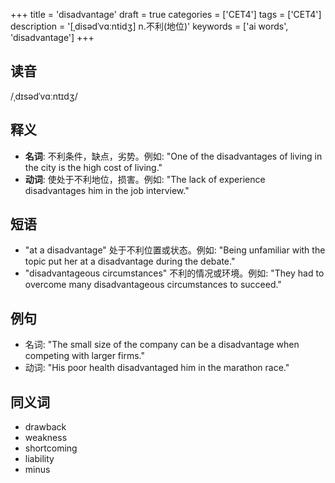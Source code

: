 +++
title = 'disadvantage'
draft = true
categories = ['CET4']
tags = ['CET4']
description = '[ˌdisədˈvɑːntidʒ] n.不利(地位)'
keywords = ['ai words', 'disadvantage']
+++

## 读音
/ˌdɪsədˈvɑːntɪdʒ/

## 释义
- **名词**: 不利条件，缺点，劣势。例如: "One of the disadvantages of living in the city is the high cost of living."
- **动词**: 使处于不利地位，损害。例如: "The lack of experience disadvantages him in the job interview."

## 短语
- "at a disadvantage" 处于不利位置或状态。例如: "Being unfamiliar with the topic put her at a disadvantage during the debate."
- "disadvantageous circumstances" 不利的情况或环境。例如: "They had to overcome many disadvantageous circumstances to succeed."

## 例句
- 名词: "The small size of the company can be a disadvantage when competing with larger firms."
- 动词: "His poor health disadvantaged him in the marathon race."

## 同义词
- drawback
- weakness
- shortcoming
- liability
- minus
